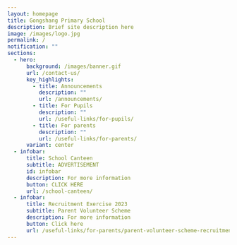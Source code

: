 ```yaml
---
layout: homepage
title: Gongshang Primary School
description: Brief site description here
image: /images/logo.jpg
permalink: /
notification: ""
sections:
  - hero:
      background: /images/banner.gif
      url: /contact-us/
      key_highlights:
        - title: Announcements
          description: ""
          url: /announcements/
        - title: For Pupils
          description: ""
          url: /useful-links/for-pupils/
        - title: For parents
          description: ""
          url: /useful-links/for-parents/
      variant: center
  - infobar:
      title: School Canteen
      subtitle: ADVERTISEMENT
      id: infobar
      description: For more information
      button: CLICK HERE
      url: /school-canteen/
  - infobar:
      title: Recruitment Exercise 2023
      subtitle: Parent Volunteer Scheme
      description: For more information
      button: Click here
      url: /useful-links/for-parents/parent-volunteer-scheme-recruitment-exercise/
---
```

